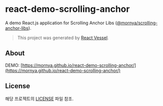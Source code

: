 # react-demo-scrolling-anchor
A demo React.js application for Scrolling Anchor Libs ([@mornya/scrolling-anchor-libs](https://www.npmjs.com/package/@mornya/scrolling-anchor-libs)).

> This project was generated by [React Vessel](https://www.npmjs.com/package/@mornya/react-vessel).

## About
DEMO: [https://mornya.github.io/react-demo-scrolling-anchor/](https://mornya.github.io/react-demo-scrolling-anchor/)

## License
해당 프로젝트의 [LICENSE](LICENSE) 파일 참조.
